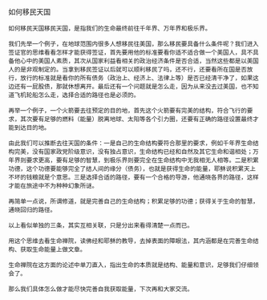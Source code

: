 如何移民天国


    如何移民天国移民天国，是指我们的生命最终前往千年界、万年界和极乐界。

    我们先举一个例子，在地球范围内很多人想移民往美国，那么移民要具备什么条件呢？我们进入签证官的思维看看怎样才能获得签证，首先要用他的标准要看你适不适合做一个美国人，具不具备他心中的美国人素质，其次从国家利益看相关的政治经济条件是否合适，当然这些都是以美国人的是非观制定的。当拿到移民签证以后就可以顺利移民了吗，还不行，还要看所在国是否放行，放行的标准就是看你的所有债务（政治上、经济上、法律上等）是否已经清干净了，如果这边还有一屁股债，那就休想离开。最后还有一个问题就是怎么走，因为从来没去过美国，也不知道飞机轮船怎么走，选择合适的路径也是必须的。

    再举一个例子，一个火箭要去往预定的目的地，首先这个火箭要有完美的结构，符合飞行的要求，其次要有足够的燃料（能量）脱离地球、太阳等各个引力圈，还要有正确的路径设置最终才能到达目的地。

    由此我们可以推断去往天国的条件：一是自己的生命结构要符合那里的要求，例如千年界生命结构完美，没有国家政党阶级意识，没有独占意识，生命结构已经和自然及其它生命和谐相处；万年界则要求更高，要有足够的智慧，到极乐界则要完全在生命结构中无我相无人相等。二是积累功德，这个功德要能够完全了结人间的缘分（债务），也就是获得生命的能量，耶稣说积累天上不坏的钱粮就是个意思。三是选择合适的路径，要有一个合格的导游，他通晓各界的路径，这样才能在旅途中不为种种幻象所谜。

    再简单一点说，所谓修道，就是完善自己的生命结构；积累足够的功德；获得关于生命的智慧，通晓回归的路径。

    以上看似单独的三条，其实互相关联，只是分出来看得清楚一点而已。

    用这个思维去看生命禅院，读佛经和耶稣的教导，去掉表面的障眼法，其内涵都是在完善生命结构、获取生命能量上做文章。

    生命禅院在这方面的论述中单刀直入，指出生命的本质就是结构、能量和意识，足够我们仔细领会了。

    那么我们具体怎么做才能尽快完善自我获取能量，下次再和大家交流。



